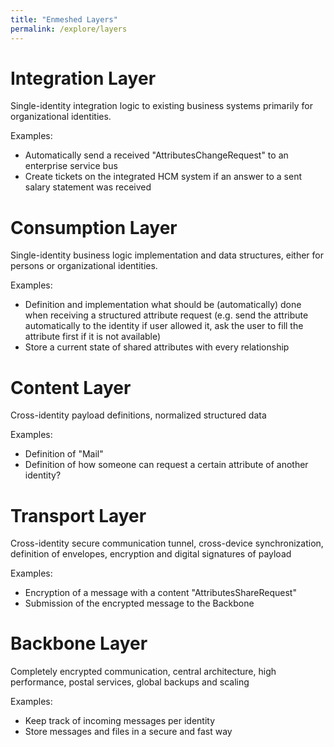```yaml
---
title: "Enmeshed Layers"
permalink: /explore/layers
---
```


# Integration Layer

Single-identity integration logic to existing business systems primarily for organizational identities.

Examples:

- Automatically send a received "AttributesChangeRequest" to an enterprise service bus
- Create tickets on the integrated HCM system if an answer to a sent salary statement was received

# Consumption Layer

Single-identity business logic implementation and data structures, either for persons or organizational identities.

Examples:

- Definition and implementation what should be (automatically) done when receiving a structured attribute request (e.g. send the attribute automatically to the identity if user allowed it, ask the user to fill the attribute first if it is not available)
- Store a current state of shared attributes with every relationship

# Content Layer

Cross-identity payload definitions, normalized structured data

Examples:

- Definition of "Mail"
- Definition of how someone can request a certain attribute of another identity?

# Transport Layer

Cross-identity secure communication tunnel, cross-device synchronization, definition of envelopes, encryption and digital signatures of payload

Examples:

- Encryption of a message with a content "AttributesShareRequest"
- Submission of the encrypted message to the Backbone

# Backbone Layer

Completely encrypted communication, central architecture, high performance, postal services, global backups and scaling

Examples:

- Keep track of incoming messages per identity
- Store messages and files in a secure and fast way
